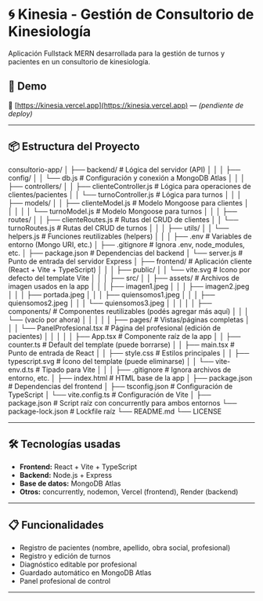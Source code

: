 # 🌀 Kinesia - Gestión de Consultorio de Kinesiología

Aplicación Fullstack MERN desarrollada para la gestión de turnos y pacientes en un consultorio de kinesiología.



## 🚀 Demo

🔗 [https://kinesia.vercel.app](https://kinesia.vercel.app) — *(pendiente de deploy)*

---

## 📦 Estructura del Proyecto

consultorio-app/
│ 
├── backend/                          # Lógica del servidor (API)
│   │
│   ├── config/
│   │   └── db.js                     # Configuración y conexión a MongoDB Atlas
│   │
│   ├── controllers/
│   │   ├── clienteController.js      # Lógica para operaciones de clientes/pacientes
│   │   └── turnoController.js        # Lógica para turnos
│   │
│   ├── models/
│   │   ├── clienteModel.js           # Modelo Mongoose para clientes
│   │   │
│   │   └── turnoModel.js             # Modelo Mongoose para turnos
│   │
│   ├── routes/
│   │   ├── clienteRoutes.js          # Rutas del CRUD de clientes
│   │   └── turnoRoutes.js            # Rutas del CRUD de turnos
│   │
│   ├── utils/
│   │   └── helpers.js                # Funciones reutilizables (helpers)
│   │
│   ├── .env                          # Variables de entorno (Mongo URI, etc.)
│   ├── .gitignore                    # Ignora .env, node_modules, etc.
│   ├── package.json                  # Dependencias del backend
│   └── server.js                     # Punto de entrada del servidor Express
│
├── frontend/                         # Aplicación cliente (React + Vite + TypeScript)
│   │
│   ├── public/
│   │   └── vite.svg                  # Icono por defecto del template Vite
│   │
│   ├── src/
│   │   ├── assets/                   # Archivos de imagen usados en la app
│   │   │   ├── imagen1.jpeg
│   │   │   ├── imagen2.jpeg
│   │   │   ├── portada.jpeg
│   │   │   ├── quiensomos1.jpeg
│   │   │   ├── quiensomos2.jpeg
│   │   │   └── quiensomos3.jpeg
│   │   │
│   │   ├── components/               # Componentes reutilizables (podés agregar más aquí)
│   │   │   └── (vacío por ahora)
│   │   │
│   │   ├── pages/                    # Vistas/páginas completas
│   │   │   └── PanelProfesional.tsx  # Página del profesional (edición de pacientes)
│   │   │
│   │   ├── App.tsx                   # Componente raíz de la app
│   │   ├── counter.ts                # Default del template (puede borrarse)
│   │   ├── main.tsx                  # Punto de entrada de React
│   │   ├── style.css                 # Estilos principales
│   │   ├── typescript.svg            # Ícono del template (puede eliminarse)
│   │   └── vite-env.d.ts             # Tipado para Vite
│   │
│   ├── .gitignore                    # Ignora archivos de entorno, etc.
│   ├── index.html                    # HTML base de la app
│   ├── package.json                  # Dependencias del frontend
│   ├── tsconfig.json                 # Configuración de TypeScript
│   └── vite.config.ts                # Configuración de Vite
│
├── package.json                      # Script raíz con concurrently para ambos entornos
└── package-lock.json                 # Lockfile raíz
└── README.md
└── LICENSE


---

## 🛠️ Tecnologías usadas

- **Frontend:** React + Vite + TypeScript
- **Backend:** Node.js + Express
- **Base de datos:** MongoDB Atlas
- **Otros:** concurrently, nodemon, Vercel (frontend), Render (backend)

---

## 📋 Funcionalidades

- Registro de pacientes (nombre, apellido, obra social, profesional)
- Registro y edición de turnos
- Diagnóstico editable por profesional
- Guardado automático en MongoDB Atlas
- Panel profesional de control

---


